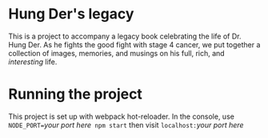 # Hung Der's legacy
This is a project to accompany a legacy book celebrating the life of Dr. Hung Der. As he fights the good fight with stage 4 cancer, we put together a collection of images, memories, and musings on his full, rich, and *interesting* life.


# Running the project
This project is set up with webpack hot-reloader. In the console, use `NODE_PORT=`*your port here*` npm start` then visit `localhost:`*your port here*
